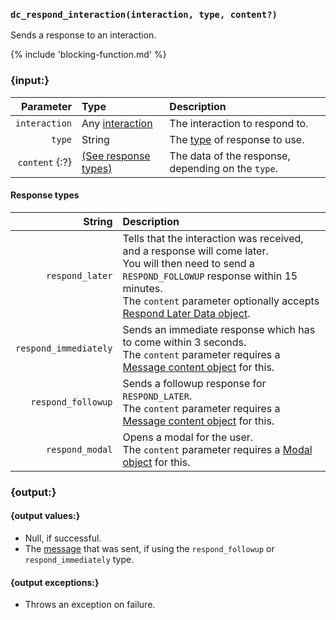 ### `dc_respond_interaction(interaction, type, content?)`

Sends a response to an interaction.

{% include 'blocking-function.md' %}


### {input:}

|      Parameter | Type                                                   | Description                                        |
|---------------:|:-------------------------------------------------------|:---------------------------------------------------|
|  `interaction` | Any [interaction](/values/interactions/interaction.md) | The interaction to respond to.                     |
|         `type` | String                                                 | The [type](#response-types) of response to use.    |
| `content` {:?} | [(See response types)](#response-types)                | The data of the response, depending on the `type`. |

#### Response types

|                String | Description                                                                                                                                                                                                                                                        |
|----------------------:|:-------------------------------------------------------------------------------------------------------------------------------------------------------------------------------------------------------------------------------------------------------------------|
|       `respond_later` | Tells that the interaction was received, and a response will come later.<br>You will then need to send a `RESPOND_FOLLOWUP` response within 15 minutes.<br>The `content` parameter optionally accepts [Respond Later Data object](/schemas/respond-later-data.md). |
| `respond_immediately` | Sends an immediate response which has to come within 3 seconds.<br>The `content` parameter requires a [Message content object](/schemas/message-content.md) for this.                                                                                              |
|    `respond_followup` | Sends a followup response for `RESPOND_LATER`.<br>The `content` parameter requires a [Message content object](/schemas/message-content.md) for this.                                                                                                               |
|       `respond_modal` | Opens a modal for the user.<br>The `content` parameter requires a [Modal object](/schemas/modal.md) for this.                                                                                                                                                      |


### {output:}

#### {output values:}

* Null, if successful.
* The [message](/values/message.md) that was sent, if using the `respond_followup` or `respond_immediately` type.

#### {output exceptions:}

* Throws an exception on failure.